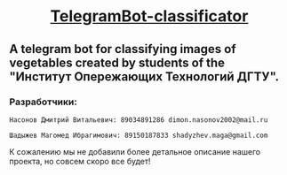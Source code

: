 <h1 align="center"><a href="https://t.me/fruits_vegetables_sx_bot" target="_blank">TelegramBot-classificator</a> 

## A telegram bot for classifying images of vegetables created by students of the "Институт Опережающих Технологий ДГТУ".

### Разработчики: 
    
    Насонов Дмитрий Витальевич: 89034891286 dimon.nasonov2002@mail.ru
    
    Шадыжев Магомед Ибрагимович: 89150187833 shadyzhev.maga@gmail.com
 
  
 К сожалению мы не добавили более детальное описание нашего проекта, но совсем скоро все будет!
